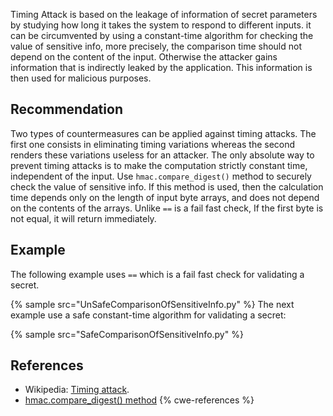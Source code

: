 Timing Attack is based on the leakage of information of secret parameters by studying how long it takes the system to respond to different inputs. it can be circumvented by using a constant-time algorithm for checking the value of sensitive info, more precisely, the comparison time should not depend on the content of the input. Otherwise the attacker gains information that is indirectly leaked by the application. This information is then used for malicious purposes.


## Recommendation
Two types of countermeasures can be applied against timing attacks. The first one consists in eliminating timing variations whereas the second renders these variations useless for an attacker. The only absolute way to prevent timing attacks is to make the computation strictly constant time, independent of the input. Use `hmac.compare_digest()` method to securely check the value of sensitive info. If this method is used, then the calculation time depends only on the length of input byte arrays, and does not depend on the contents of the arrays. Unlike `==` is a fail fast check, If the first byte is not equal, it will return immediately.


## Example
The following example uses `==` which is a fail fast check for validating a secret.

{% sample src="UnSafeComparisonOfSensitiveInfo.py" %}
The next example use a safe constant-time algorithm for validating a secret:

{% sample src="SafeComparisonOfSensitiveInfo.py" %}

## References
* Wikipedia: [Timing attack](https://en.wikipedia.org/wiki/Timing_attack).
* [hmac.compare_digest() method](https://docs.python.org/3/library/hmac.html#hmac.compare_digest)
{% cwe-references %}
